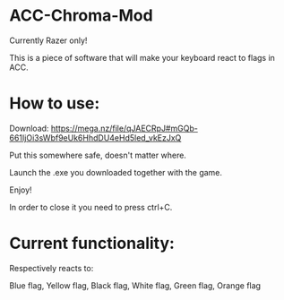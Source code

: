 # ACC-Chroma-Mod

Currently Razer only!

This is a piece of software that will make your keyboard react to flags in ACC.

# How to use:

Download: https://mega.nz/file/qJAECRpJ#mGQb-661IjOi3sWbf9eUk6HhdDU4eHd5led_vkEzJxQ

Put this somewhere safe, doesn't matter where.

Launch the .exe you downloaded together with the game. 

Enjoy!

In order to close it you need to press ctrl+C.

# Current functionality:

Respectively reacts to:

Blue flag, Yellow flag, Black flag, White flag, Green flag, Orange flag
